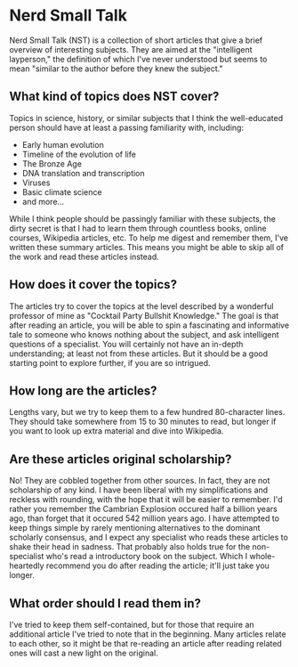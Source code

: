 Nerd Small Talk
===============

Nerd Small Talk (NST) is a collection of short articles that give a brief
overview of interesting subjects.  They are aimed at the "intelligent
layperson," the definition of which I've never understood but seems to mean
"similar to the author before they knew the subject."

What kind of topics does NST cover?
-----------------------------------
Topics in science, history, or similar subjects that I think the well-educated
person should have at least a passing familiarity with, including:

* Early human evolution
* Timeline of the evolution of life
* The Bronze Age
* DNA translation and transcription
* Viruses
* Basic climate science
* and more...

While I think people should be passingly familiar with these subjects, the
dirty secret is that I had to learn them through countless books, online
courses, Wikipedia articles, etc.  To help me digest and remember them, I've
written these summary articles.  This means you might be able to skip all of
the work and read these articles instead.

How does it cover the topics?
-----------------------------
The articles try to cover the topics at the level described by a wonderful
professor of mine as "Cocktail Party Bullshit Knowledge."  The goal is that
after reading an article, you will be able to spin a fascinating and
informative tale to someone who knows nothing about the subject, and ask
intelligent questions of a specialist.  You will certainly not have an in-depth
understanding; at least not from these articles.  But it should be a good
starting point to explore further, if you are so intrigued.

How long are the articles?
--------------------------
Lengths vary, but we try to keep them to a few hundred 80-character lines.
They should take somewhere from 15 to 30 minutes to read, but longer if
you want to look up extra material and dive into Wikipedia.

Are these articles original scholarship?
----------------------------------------
No!  They are cobbled together from other sources.  In fact, they are not
scholarship of any kind.  I have been liberal with my simplifications and
reckless with rounding, with the hope that it will be easier to remember.  I'd
rather you remember the Cambrian Explosion occured half a billion years ago,
than forget that it occured 542 million years ago.  I have attempted to keep
things simple by rarely mentioning alternatives to the dominant scholarly
consensus, and I expect any specialist who reads these articles to shake their
head in sadness.  That probably also holds true for the non-specialist who's
read a introductory book on the subject.  Which I whole-heartedly recommend you
do after reading the article; it'll just take you longer.


What order should I read them in?
---------------------------------
I've tried to keep them self-contained, but for those that require an
additional article I've tried to note that in the beginning.  Many articles
relate to each other, so it might be that re-reading an article after reading
related ones will cast a new light on the original.
